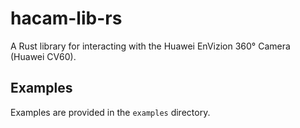 # hacam-lib-rs

A Rust library for interacting with the Huawei EnVizion 360° Camera (Huawei CV60).

## Examples

Examples are provided in the `examples` directory.